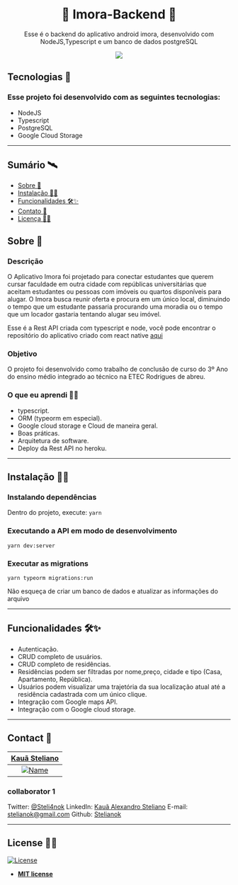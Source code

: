 
<h1 align="center">💜  Imora-Backend 💜</h1>
<p align="center"> 
Esse é o backend do aplicativo android imora, desenvolvido com NodeJS,Typescript e um banco de dados postgreSQL
</p>
<p align="center">
<img src="https://i.imgur.com/NCtFqtl.png" align="center" />
</p>

## Tecnologias :rocket: 
### Esse projeto foi desenvolvido com as seguintes tecnologias:

- NodeJS
- Typescript
- PostgreSQL
- Google Cloud Storage

---

## Sumário 🛰

- [Sobre 📖](#Sobre)
- [Instalação 👷‍♂️](#Instalacao)
- [Funcionalidades 🛠✨](#Funcionalidades)
- [Contato 💼](#Contato)
- [Licença 👨‍⚖️](#Licenca)

## Sobre 📖

### Descrição
O Aplicativo Imora foi projetado para conectar estudantes que querem cursar faculdade em outra cidade com repúblicas universitárias que aceitam estudantes ou pessoas com imóveis ou quartos disponíveis para alugar. O Imora busca reunir oferta e procura em um único local, diminuindo o tempo que um estudante passaria procurando uma moradia ou o tempo que um locador gastaria tentando alugar seu imóvel. 

Esse é a Rest API criada com typescript e node, você pode encontrar o repositório do aplicativo criado com react native [aqui](https://github.com/Stardust-Cruzaders/Imora)

### Objetivo
O projeto foi desenvolvido como trabalho de conclusão de curso do 3º Ano do ensino médio integrado ao técnico na ETEC Rodrigues de abreu. 

### O que eu aprendi 👨‍🏫

- typescript.
- ORM (typeorm em especial).
- Google cloud storage e Cloud de maneira geral.
- Boas práticas.
- Arquitetura de software.
- Deploy da Rest API no heroku.

---

## Instalação 👷‍♂️

### Instalando dependências

Dentro do projeto, execute:
`yarn` 

### Executando a API em modo de desenvolvimento

`yarn dev:server`

### Executar as migrations

`yarn typeorm migrations:run`

Não esqueça de criar um banco de dados e atualizar as informações do arquivo

---

## Funcionalidades 🛠✨

- Autenticação.
- CRUD completo de usuários.
- CRUD completo de residências.
- Residências podem ser filtradas por nome,preço, cidade e tipo (Casa, Apartamento, República).
- Usuários podem visualizar uma trajetória da sua localização atual até a residência cadastrada com um único clique.
- Integração com Google maps API.
- Integração com o Google cloud storage.

---

## Contact 💼

| <a href="https://github.com/stelianok" target="_blank">**Kauã Steliano**</a> 
| :---: 
| [![Name](https://avatars2.githubusercontent.com/u/39469125?s=460&u=97e778a861a7a42bee1b16f6be1c80467c50c1d1&v=4)](https://github.com/stelianok)    

### collaborator 1

Twitter:
[@Steli4nok](https://twitter.com/Steli4nok)
LinkedIn:
[Kauã Alexandro Steliano](https://www.linkedin.com/in/kauã-steliano-107620181/)
E-mail:
stelianok@gmail.com
Github: 
[Stelianok](https://github.com/stelianok)


---

## License 👨‍⚖️

[![License](http://img.shields.io/:license-mit-blue.svg?style=flat-square)](http://badges.mit-license.org)

- **[MIT license](http://opensource.org/licenses/mit-license.php)**

